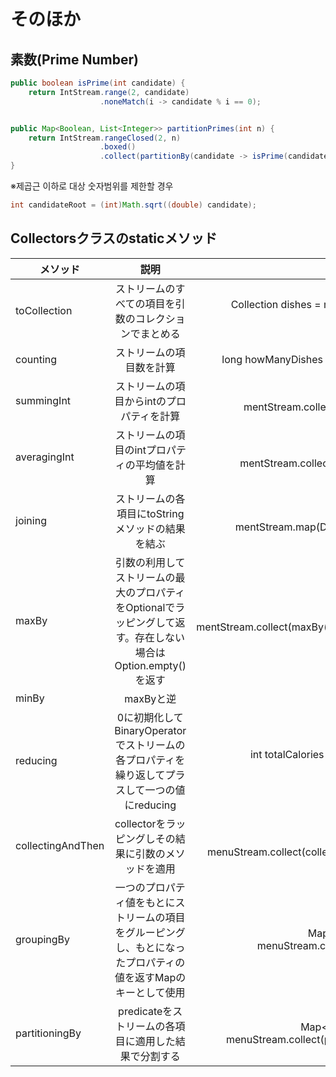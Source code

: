 # そのほか
## 素数(Prime Number)
```Java
public boolean isPrime(int candidate) {
    return IntStream.range(2, candidate)
                    .noneMatch(i -> candidate % i == 0);


public Map<Boolean, List<Integer>> partitionPrimes(int n) {
    return IntStream.rangeClosed(2, n)
                    .boxed()
                    .collect(partitionBy(candidate -> isPrime(candidate)));
}
```

※제곱근 이하로 대상 숫자범위를 제한할 경우
```Java
int candidateRoot = (int)Math.sqrt((double) candidate);
```

## Collectorsクラスのstaticメソッド
| メソッド | 説明 | 例 |
| ------------- |:-------------:| -----:|
| toCollection | ストリームのすべての項目を引数のコレクションでまとめる | Collection<Dish> dishes = menuStream.collect(toCollection(), ArrayList::new); |
| counting | ストリームの項目数を計算 | long howManyDishes = menuStream.collect(counting()); |
| summingInt | ストリームの項目からintのプロパティを計算 | int totalCalories = mentStream.collect(summingInt(Dish::getCalories)); |
| averagingInt | ストリームの項目のintプロパティの平均値を計算 | double avgCalories = mentStream.collect(averagingInt(Dish::getCalories)); |
| joining | ストリームの各項目にtoStringメソッドの結果を結ぶ | String shortMenu = mentStream.map(Dish::getName).collect(joining(",")); |
| maxBy | 引数の利用してストリームの最大のプロパティをOptionalでラッピングして返す。存在しない場合はOption.empty()を返す | Option<Dish> fattest = mentStream.collect(maxBy(comparingInt(Dish::getCalories))); |
| minBy | maxByと逆 |  |
| reducing | 0に初期化してBinaryOperatorでストリームの各プロパティを繰り返してプラスして一つの値にreducing | int totalCalories = menuStream.collect(reducing(0, Dish::getCalories, Integer::sum)); |
| collectingAndThen | collectorをラッピングしその結果に引数のメソッドを適用 | int howManyDishes = menuStream.collect(collectingAndThen(toList(), List::size)); |
| groupingBy | 一つのプロパティ値をもとにストリームの項目をグルーピングし、もとになったプロパティの値を返すMapのキーとして使用 | Map<Dish.Type, List<Dish>> dishesByType = menuStream.collect(groupingBy(Dish::getType)); |
| partitioningBy | predicateをストリームの各項目に適用した結果で分割する | Map<Boolean, List<Dish>> vegetarianDishes = menuStream.collect(partitioningBy(Dish::isVegetarian)); |

